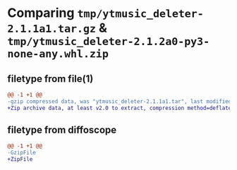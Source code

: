 # Comparing `tmp/ytmusic_deleter-2.1.1a1.tar.gz` & `tmp/ytmusic_deleter-2.1.2a0-py3-none-any.whl.zip`

## filetype from file(1)

```diff
@@ -1 +1 @@
-gzip compressed data, was "ytmusic_deleter-2.1.1a1.tar", last modified: Sat Mar 23 01:26:36 2024, max compression
+Zip archive data, at least v2.0 to extract, compression method=deflate
```

## filetype from diffoscope

```diff
@@ -1 +1 @@
-GzipFile
+ZipFile
```

